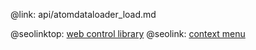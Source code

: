 @link: api/atomdataloader_load.md

@seolinktop: [web control library](https://webix.com)
@seolink: [context menu](https://webix.com/widget/contextmenu/)